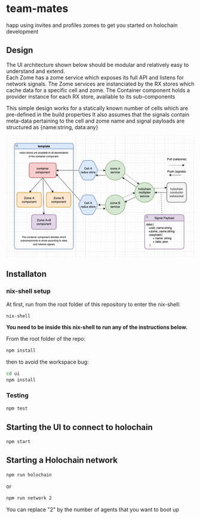 # team-mates
happ using invites and profiles zomes to get you started on holochain development

## Design

The UI architecture shown below should be modular and relatively easy to understand and extend.  
Each Zome has a zome service which exposes its full API and listens for network signals.
The Zome services are instanciated by the RX stores which cache data for a specific cell and zome.
The Container component holds a provider instance for each RX store, available to its sub-components 

This simple design works for a statically known number of cells which are pre-defined in the build properties
It also assumes that the signals contain meta-data pertaining to the cell and zome name and signal payloads are 
structured as {name:string, data:any}
<p align="center">
    <img src="architecture_multiplex.png" width="750">
</p>


## Installaton

### nix-shell setup

At first, run from the root folder of this repository to enter the nix-shell:

```bash
nix-shell
```

**You need to be inside this nix-shell to run any of the instructions below.**

From the root folder of the repo:

```bash
npm install
```

then to avoid the workspace bug: 
```bash
cd ui
npm install
```
### Testing

```bash
npm test
```

## Starting the UI to connect to holochain

```bash
npm start
```

## Starting a Holochain network

```bash
npm run holochain
```
or
```bash
npm run network 2
```

You can replace "2" by the number of agents that you want to boot up



